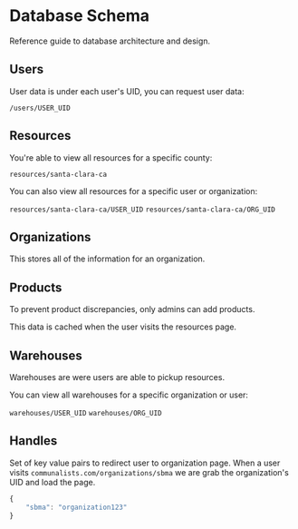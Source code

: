 # Database Schema

Reference guide to database architecture and design.

## Users

User data is under each user's UID, you can request user data:

`/users/USER_UID`

## Resources

You're able to view all resources for a specific county:

`resources/santa-clara-ca`

You can also view all resources for a specific user or organization:

`resources/santa-clara-ca/USER_UID`
`resources/santa-clara-ca/ORG_UID`

## Organizations

This stores all of the information for an organization.

## Products

To prevent product discrepancies, only admins can add products.

This data is cached when the user visits the resources page.

## Warehouses

Warehouses are were users are able to pickup resources.

You can view all warehouses for a specific organization or user:

`warehouses/USER_UID`
`warehouses/ORG_UID`

## Handles

Set of key value pairs to redirect user to organization page. When a user visits `communalists.com/organizations/sbma` we are grab the organization's UID and load the page.

```js
{
	"sbma": "organization123"
}
```